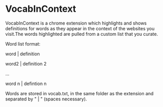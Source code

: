 VocabInContext
==============
VocabInContext is a chrome extension which highlights and shows definitions for words as they appear in the context of the websites you visit.The words highlighted are pulled from a custom list that you curate.

Word list format:

word | definition

word2 | definition 2

... 

word n | defintion n



Words are stored in vocab.txt, in the same folder as the extension and separated by " | " (spaces necessary).

